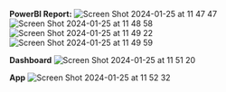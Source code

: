   **PowerBI Report:**
![Screen Shot 2024-01-25 at 11 47 47](https://github.com/VivianeLe/Bike-Store-Dashboard/assets/95589311/bee563a7-c104-4a32-820e-8a0e241e5eb1)
![Screen Shot 2024-01-25 at 11 48 58](https://github.com/VivianeLe/Bike-Store-Dashboard/assets/95589311/a9599e0b-8bce-4ce1-b8a0-75ff8ab33718)
![Screen Shot 2024-01-25 at 11 49 22](https://github.com/VivianeLe/Bike-Store-Dashboard/assets/95589311/3707d277-c2ec-4df3-9b96-df0cc45a8c90)
![Screen Shot 2024-01-25 at 11 49 59](https://github.com/VivianeLe/Bike-Store-Dashboard/assets/95589311/0130a70e-ce35-4671-83b3-d58ff64bb648)

  **Dashboard**
![Screen Shot 2024-01-25 at 11 51 20](https://github.com/VivianeLe/Bike-Store-Dashboard/assets/95589311/e59c0c3d-7601-43f1-8e89-9f3d9ec952db)

  **App**
![Screen Shot 2024-01-25 at 11 52 32](https://github.com/VivianeLe/Bike-Store-Dashboard/assets/95589311/21a1f9d4-ac10-4a9c-bce9-816d59ebcbfe)
